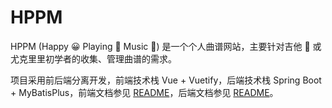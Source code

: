 # HPPM

HPPM (Happy 😀 Playing 🎹 Music 🎵) 是一个个人曲谱网站，主要针对吉他 🎸 或尤克里里初学者的收集、管理曲谱的需求。


项目采用前后端分离开发，前端技术栈 Vue + Vuetify，后端技术栈 Spring Boot + MyBatisPlus，前端文档参见 [README](hppm-ui/README.md)，后端文档参见 [README](hppm-server/README.md)。





